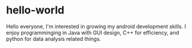 # hello-world

Hello everyone, I'm interested in growing my android development skills. I enjoy programminging in Java with GUI design, C++ for efficiency, and python for data analysis related things.

